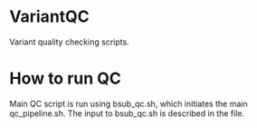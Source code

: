 # VariantQC
Variant quality checking scripts.
# How to run QC
Main QC script is run using bsub_qc.sh, which initiates the main qc_pipeline.sh. The input to bsub_qc.sh is described in the file. 
